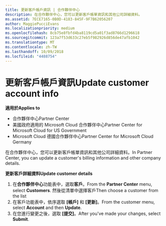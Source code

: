 ```yaml
---
title: 更新客戶帳戶資訊 | 合作夥伴中心
description: 在合作夥伴中心，您可以更新客戶帳單資訊和其他公司詳細資料。
ms.assetid: 7ECE7165-0B0D-4183-845F-9F7B62056207
author: MaggiePucciEvans
ms.localizationpriority: medium
ms.openlocfilehash: 8cb75e8fbfd4ba8119cd5a01f3ad8766d1296618
ms.sourcegitcommit: 123a7f53d633c27eb5f982926d856de47afb1042
ms.translationtype: MT
ms.contentlocale: zh-TW
ms.lasthandoff: 10/09/2018
ms.locfileid: "4488754"
---
```

# <a name="update-customer-account-info"></a><span data-ttu-id="35295-103">更新客戶帳戶資訊</span><span class="sxs-lookup"><span data-stu-id="35295-103">Update customer account info</span></span>

**<span data-ttu-id="35295-104">適用於</span><span class="sxs-lookup"><span data-stu-id="35295-104">Applies to</span></span>**

-  <span data-ttu-id="35295-105">合作夥伴中心</span><span class="sxs-lookup"><span data-stu-id="35295-105">Partner Center</span></span>
-  <span data-ttu-id="35295-106">美國政府適用的 Microsoft Cloud 合作夥伴中心</span><span class="sxs-lookup"><span data-stu-id="35295-106">Partner Center for Microsoft Cloud for US Government</span></span>
-  <span data-ttu-id="35295-107">Microsoft Cloud 德國合作夥伴中心</span><span class="sxs-lookup"><span data-stu-id="35295-107">Partner Center for Microsoft Cloud Germany</span></span>

<span data-ttu-id="35295-108">在合作夥伴中心，您可以更新客戶帳單資訊和其他公司詳細資料。</span><span class="sxs-lookup"><span data-stu-id="35295-108">In Partner Center, you can update a customer's billing information and other company details.</span></span>

**<span data-ttu-id="35295-109">更新客戶詳細資料</span><span class="sxs-lookup"><span data-stu-id="35295-109">Update customer details</span></span>**

1.  <span data-ttu-id="35295-110">在**合作夥伴中心**功能表中，選取**客戶**。</span><span class="sxs-lookup"><span data-stu-id="35295-110">From the **Partner Center** menu, select **Customers**.</span></span> <span data-ttu-id="35295-111">然後從清單中選擇客戶</span><span class="sxs-lookup"><span data-stu-id="35295-111">Then choose a customer from the list</span></span>
2.  <span data-ttu-id="35295-112">在客戶功能表中，依序選取 **\[帳戶\]** 和 **\[更新\]**。</span><span class="sxs-lookup"><span data-stu-id="35295-112">From the customer menu, select **Account** and then **Update**.</span></span>
3.  <span data-ttu-id="35295-113">在您進行變更之後，選取 **\[提交\]**。</span><span class="sxs-lookup"><span data-stu-id="35295-113">After you've made your changes, select **Submit**.</span></span>

 

 



